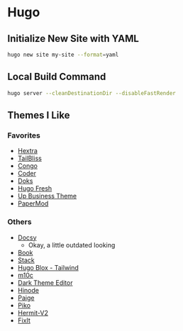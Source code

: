 # Hugo

## Initialize New Site with YAML

```bash
hugo new site my-site --format=yaml
```

## Local Build Command

```bash
hugo server --cleanDestinationDir --disableFastRender
```

## Themes I Like

### Favorites

* [Hextra](https://themes.gohugo.io/themes/hextra/)
* [TailBliss](https://themes.gohugo.io/themes/tailbliss/)
* [Congo](https://themes.gohugo.io/themes/congo/)
* [Coder](https://themes.gohugo.io/themes/hugo-coder/)
* [Doks](https://themes.gohugo.io/themes/doks/)
* [Hugo Fresh](https://themes.gohugo.io/themes/hugo-fresh/)
* [Up Business Theme](https://themes.gohugo.io/themes/up-business-theme/)
* [PaperMod](https://themes.gohugo.io/themes/hugo-papermod/)

### Others

* [Docsy](https://themes.gohugo.io/themes/docsy/)
  * Okay, a little outdated looking
* [Book](https://themes.gohugo.io/themes/hugo-book/)
* [Stack](https://themes.gohugo.io/themes/hugo-theme-stack/)
* [Hugo Blox - Tailwind](https://themes.gohugo.io/themes/blox-tailwind/)
* [m10c](https://themes.gohugo.io/themes/hugo-theme-m10c/)
* [Dark Theme Editor](https://themes.gohugo.io/themes/dark-theme-editor/)
* [Hinode](https://themes.gohugo.io/themes/hinode/)
* [Paige](https://themes.gohugo.io/themes/paige/)
* [Piko](https://themes.gohugo.io/themes/piko/)
* [Hermit-V2](https://themes.gohugo.io/themes/hermit-v2/)
* [FixIt](https://themes.gohugo.io/themes/fixit/)

